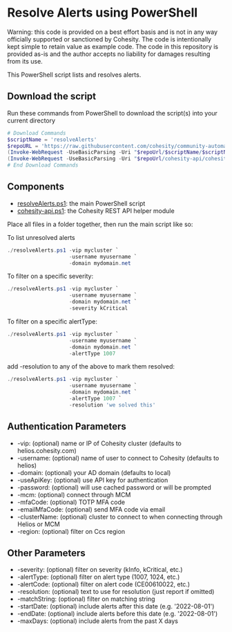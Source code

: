 # Resolve Alerts using PowerShell

Warning: this code is provided on a best effort basis and is not in any way officially supported or sanctioned by Cohesity. The code is intentionally kept simple to retain value as example code. The code in this repository is provided as-is and the author accepts no liability for damages resulting from its use.

This PowerShell script lists and resolves alerts.

## Download the script

Run these commands from PowerShell to download the script(s) into your current directory

```powershell
# Download Commands
$scriptName = 'resolveAlerts'
$repoURL = 'https://raw.githubusercontent.com/cohesity/community-automation-samples/main/powershell'
(Invoke-WebRequest -UseBasicParsing -Uri "$repoUrl/$scriptName/$scriptName.ps1").content | Out-File "$scriptName.ps1"; (Get-Content "$scriptName.ps1") | Set-Content "$scriptName.ps1"
(Invoke-WebRequest -UseBasicParsing -Uri "$repoUrl/cohesity-api/cohesity-api.ps1").content | Out-File cohesity-api.ps1; (Get-Content cohesity-api.ps1) | Set-Content cohesity-api.ps1
# End Download Commands
```

## Components

* [resolveAlerts.ps1](https://raw.githubusercontent.com/cohesity/community-automation-samples/main/powershell/resolveAlerts/resolveAlerts.ps1): the main PowerShell script
* [cohesity-api.ps1](https://raw.githubusercontent.com/cohesity/community-automation-samples/main/powershell/cohesity-api/cohesity-api.ps1): the Cohesity REST API helper module

Place all files in a folder together, then run the main script like so:

To list unresolved alerts

```powershell
./resolveAlerts.ps1 -vip mycluster `
                    -username myusername `
                    -domain mydomain.net
```

To filter on a specific severity:

```powershell
./resolveAlerts.ps1 -vip mycluster `
                    -username myusername `
                    -domain mydomain.net `
                    -severity kCritical
```

To filter on a specific alertType:

```powershell
./resolveAlerts.ps1 -vip mycluster `
                    -username myusername `
                    -domain mydomain.net `
                    -alertType 1007
```

add -resolution to any of the above to mark them resolved:

```powershell
./resolveAlerts.ps1 -vip mycluster `
                    -username myusername `
                    -domain mydomain.net `
                    -alertType 1007 `
                    -resolution 'we solved this'
```

## Authentication Parameters

* -vip: (optional) name or IP of Cohesity cluster (defaults to helios.cohesity.com)
* -username: (optional) name of user to connect to Cohesity (defaults to helios)
* -domain: (optional) your AD domain (defaults to local)
* -useApiKey: (optional) use API key for authentication
* -password: (optional) will use cached password or will be prompted
* -mcm: (optional) connect through MCM
* -mfaCode: (optional) TOTP MFA code
* -emailMfaCode: (optional) send MFA code via email
* -clusterName: (optional) cluster to connect to when connecting through Helios or MCM
* -region: (optional) filter on Ccs region

## Other Parameters

* -severity: (optional) filter on severity (kInfo, kCritical, etc.)
* -alertType: (optional) filter on alert type (1007, 1024, etc.)
* -alertCode: (optional) filter on alert code (CE00610022, etc.)
* -resolution: (optional) text to use for resolution (just report if omitted)
* -matchString: (optional) filter on matching string
* -startDate: (optional) include alerts after this date (e.g. '2022-08-01')
* -endDate: (optional) include alerts before this date (e.g. '2022-08-01')
* -maxDays: (optional) include alerts from the past X days
